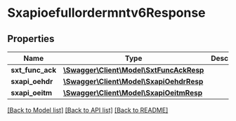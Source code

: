 # Sxapioefullordermntv6Response

## Properties
Name | Type | Description | Notes
------------ | ------------- | ------------- | -------------
**sxt_func_ack** | [**\Swagger\Client\Model\SxtFuncAckResp**](SxtFuncAckResp.md) |  | [optional] 
**sxapi_oehdr** | [**\Swagger\Client\Model\SxapiOehdrResp**](SxapiOehdrResp.md) |  | [optional] 
**sxapi_oeitm** | [**\Swagger\Client\Model\SxapiOeitmResp**](SxapiOeitmResp.md) |  | [optional] 

[[Back to Model list]](../README.md#documentation-for-models) [[Back to API list]](../README.md#documentation-for-api-endpoints) [[Back to README]](../README.md)


